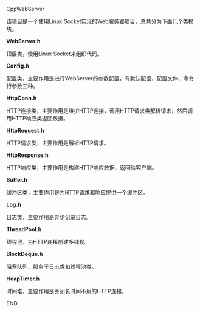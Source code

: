 CppWebServer

该项目是一个使用Linux Socket实现的Web服务器项目，总共分为下面几个类模块。



**WebServer.h**

顶层类，使用Linux Socket来组织代码。



**Config.h**

配置类，主要作用是进行WebServer的参数配置，有默认配置，配置文件，命令行参数三种。



**HttpConn.h**

HTTP连接类，主要作用是维护HTTP连接，调用HTTP请求类解析请求，然后调用HTTP响应类返回数据。



**HttpRequest.h**

HTTP请求类，主要作用是解析HTTP请求。



**HttpResponse.h**

HTTP响应类，主要作用是构建HTTP响应数据，返回给客户端。



**Buffer.h**

缓冲区类，主要作用是为HTTP请求和响应提供一个缓冲区。



**Log.h**

日志类，主要作用是异步记录日志。



**ThreadPool.h**

线程池，为HTTP连接创建多线程。



**BlockDeque.h**

阻塞队列，服务于日志类和线程池类。



**HeapTimer.h**

时间堆，主要作用是关闭长时间不用的HTTP连接。





END